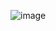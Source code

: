 ![image](https://user-images.githubusercontent.com/75221799/133362907-6fe12198-ea68-4f3c-bedb-36e99d79e312.png)
<!---
saraimoreno8/saraimoreno8 is a ✨ special ✨ repository because its `README.md` (this file) appears on your GitHub profile.
You can click the Preview link to take a look at your changes.
--->
